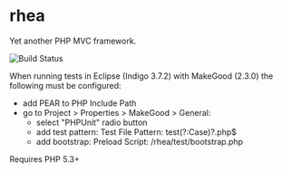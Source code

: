 rhea
====

Yet another PHP MVC framework.

<img alt="Build Status" src="https://travis-ci.org/anzasolutions/rhea.png">

When running tests in Eclipse (Indigo 3.7.2) with MakeGood (2.3.0) the following must be configured:

- add PEAR to PHP Include Path
- go to Project > Properties > MakeGood > General:
  - select "PHPUnit" radio button
  - add test pattern: Test File Pattern: test(?:Case)?\.php$
  - add bootstrap: Preload Script: /rhea/test/bootstrap.php

Requires PHP 5.3+